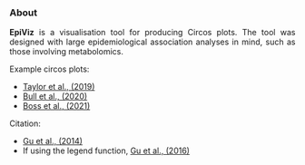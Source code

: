 <h3>About</h3>
<p align="justify"><strong>EpiViz</strong> is a visualisation tool for producing Circos plots. The tool was designed with large epidemiological association analyses in mind, such as those involving metabolomics. </p>

<p>Example circos plots:</p>
<p align="justify">
<ul>
  <li><a href="https://www.mdpi.com/2218-1989/9/9/190">Taylor et al., (2019)</a></li>
  <li><a href="https://bmcmedicine.biomedcentral.com/articles/10.1186/s12916-020-01855-9">Bull et al., (2020)</a></li>
  <li><a href="https://bmcmedicine.biomedcentral.com/articles/10.1186/s12916-021-01939-0">Boss et al., (2021)</a></li>
</ul>
</p>

<p>Citation:</p>
<p align="justify">
<ul>
  <li><a href="https://academic.oup.com/bioinformatics/article/30/19/2811/2422259?login=false">Gu et al., (2014)</a></li>
  <li>If using the legend function, <a href="https://academic.oup.com/bioinformatics/article/32/18/2847/1743594">Gu et al., (2016)</a></li>
</ul>
</p>

